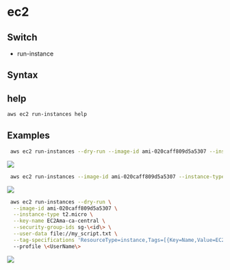 # ec2

## Switch
* run-instance

## Syntax

## help
````bash
aws ec2 run-instances help
````

## Examples
````bash
 aws ec2 run-instances --dry-run --image-id ami-020caff809d5a5307 --instance-type t2.micro --profile \<UserName\>
````
[<img src="https://i.imgur.com/ppXqI50.png">](https://i.imgur.com/ppXqI50.png)

````bash
 aws ec2 run-instances --image-id ami-020caff809d5a5307 --instance-type t2.micro --profile \<UserName\>
````
[<img src="https://i.imgur.com/ppXqI50.png">](https://i.imgur.com/ppXqI50.png)

````bash
 aws ec2 run-instances --dry-run \
  --image-id ami-020caff809d5a5307 \
  --instance-type t2.micro \
  --key-name EC2Ama-ca-central \
  --security-group-ids sg-\<id\> \
  --user-data file://my_script.txt \
  --tag-specifications 'ResourceType=instance,Tags=[{Key=Name,Value=EC2Ama-01}]'
  --profile \<UserName\>
````
[<img src="https://i.imgur.com/83JPLwq.png">](https://i.imgur.com/83JPLwq.png)

